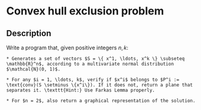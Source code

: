 # Convex hull exclusion problem

## Description

Write a program that, given positive integers $n, k$:

    * Generates a set of vectors $S = \{ x^1, \ldots, x^k \} \subseteq \mathbb{R}^n$, according to a multivariate normal distribution $\mathcal{N}(0, 1)$.

    * For any $i = 1, \ldots, k$, verify if $x^i$ belongs to $P^i := \text{conv}(S \setminus \{x^i\}). If it does not, return a plane that separates it. \texttt{Hint:} Use Farkas Lemma properly.

    * For $n = 2$, also return a graphical representation of the solution.
